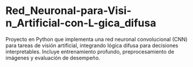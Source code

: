 # Red_Neuronal-para-Visi-n_Artificial-con-L-gica_difusa
Proyecto en Python que implementa una red neuronal convolucional (CNN) para tareas de visión artificial, integrando lógica difusa para decisiones interpretables. Incluye entrenamiento profundo, preprocesamiento de imágenes y evaluación de desempeño.
